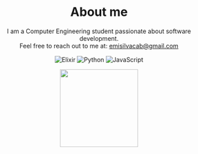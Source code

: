 <div style="text-align: center;">
  <h1> About me </h1>
  <div style="margin-bottom: 15px;">
    I am a Computer Engineering student passionate about software development.<br>
    Feel free to reach out to me at: <a href="mailto:emisilvacab@gmail.com">emisilvacab@gmail.com</a>
  </div>

  ![Elixir](https://img.shields.io/badge/Elixir-4B275F?style=for-the-badge&logo=elixir&logoColor=white)
  ![Python](https://img.shields.io/badge/Python-3670A0?style=for-the-badge&logo=python&logoColor=white)
  ![JavaScript](https://img.shields.io/badge/JavaScript-F7DF1E?style=for-the-badge&logo=javascript&logoColor=black)

  <img style="height: 180px; border-style:" src="https://i.giphy.com/media/v1.Y2lkPTc5MGI3NjExNTZ4NHZ6MjJrOGMxNHhvb3hkOXRpYTNjY2N2NnhwNXp3Y25rN3pnYSZlcD12MV9pbnRlcm5hbF9naWZfYnlfaWQmY3Q9Zw/jqwzq0LoZOfLqqJZ0b/giphy.gif"/>
</div>
